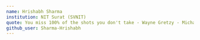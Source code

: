 ```yaml
---
name: Hrishabh Sharma 
institution: NIT Surat (SVNIT)
quote: You miss 100% of the shots you don't take - Wayne Gretzy - Michael Scott
github_user: Sharma-Hrishabh
---
```

